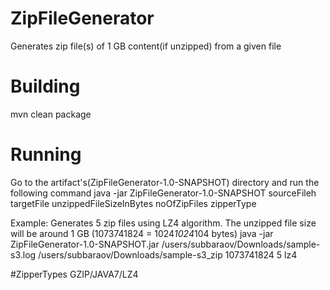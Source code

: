 # ZipFileGenerator
Generates zip file(s) of 1 GB content(if unzipped) from a given file

# Building
mvn clean package

# Running
Go to the artifact's(ZipFileGenerator-1.0-SNAPSHOT) directory and run the following command
java -jar ZipFileGenerator-1.0-SNAPSHOT sourceFileh targetFile unzippedFileSizeInBytes noOfZipFiles zipperType

Example: Generates 5 zip files using LZ4 algorithm. The unzipped file size will be around 1 GB (1073741824 = 1024*1024*104 bytes)
java -jar ZipFileGenerator-1.0-SNAPSHOT.jar /users/subbaraov/Downloads/sample-s3.log /users/subbaraov/Downloads/sample-s3_zip 1073741824 5 lz4

#ZipperTypes
GZIP/JAVA7/LZ4

